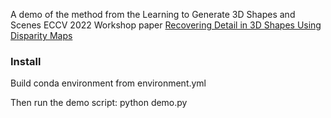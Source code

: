 A demo of the method from the Learning to Generate 3D Shapes and Scenes ECCV 2022 Workshop paper [Recovering Detail in 3D Shapes Using Disparity Maps](https://arxiv.org/abs/2207.00182)

### Install 
Build conda environment from environment.yml

Then run the demo script: python demo.py 
